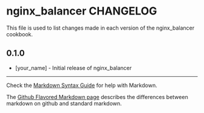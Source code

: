 nginx_balancer CHANGELOG
========================

This file is used to list changes made in each version of the nginx_balancer cookbook.

0.1.0
-----
- [your_name] - Initial release of nginx_balancer

- - -
Check the [Markdown Syntax Guide](http://daringfireball.net/projects/markdown/syntax) for help with Markdown.

The [Github Flavored Markdown page](http://github.github.com/github-flavored-markdown/) describes the differences between markdown on github and standard markdown.
